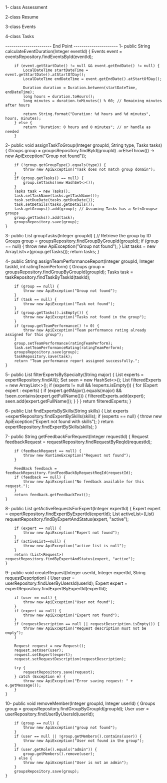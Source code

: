 1- class Assessment 

2-class Resume 

3-class Events 

4-class Tasks

----------------------- End Point ----------------------
1- 
  public String calculateEventDuration(Integer eventId) {
        Events event = eventsRepository.findEventsById(eventId);

        if (event.getStartDate() != null && event.getEndDate() != null) {
            LocalDateTime startDateTime = event.getStartDate().atStartOfDay();
            LocalDateTime endDateTime = event.getEndDate().atStartOfDay();

            Duration duration = Duration.between(startDateTime, endDateTime);
            long hours = duration.toHours();
            long minutes = duration.toMinutes() % 60; // Remaining minutes after hours

            return String.format("Duration: %d hours and %d minutes", hours, minutes);
        } else {
            return "Duration: 0 hours and 0 minutes"; // or handle as needed
        }

        
2-
    public void assignTaskToGroup(Integer groupId, String type, Tasks tasks) {
        Groups group = groupsRepository.findById(groupId)
                .orElseThrow(() -> new ApiException("Group not found"));

        if (!group.getGroupType().equals(type)) {
            throw new ApiException("Task does not match group domain");
        }
        if (group.getTasks() == null) {
            group.setTasks(new HashSet<>());
        }
        Tasks task = new Tasks();
        task.setTaskName(tasks.getTaskName());
        task.setDueDate(tasks.getDueDate());
        task.setDetails(tasks.getDetails());
        task.getGroups().add(group); // Assuming Tasks has a Set<Groups> groups
        group.getTasks().add(task);
        groupsRepository.save(group);
    }

3-
   public List<Tasks> groupTasks(Integer groupId) {
        // Retrieve the group by ID
        Groups group = groupsRepository.findGroupByGroupId(groupId);
        if (group == null) {
            throw new ApiException("Group not found");
        }
        List<Tasks> tasks = new ArrayList<>(group.getTasks());
        return tasks;
    }

4-
     public String assignTeamPerformanceReport(Integer groupId, Integer taskId, int ratingTeamPerform) {
        Groups group = groupsRepository.findGroupByGroupId(groupId);
        Tasks task = taskRepository.findTaskByTaskId(taskId);

        if (group == null) {
            throw new ApiException("Group not found");
        }
        if (task == null) {
            throw new ApiException("Task not found");
        }
        if (group.getTasks().isEmpty()) {
            throw new ApiException("Tasks not found in the group");
        }
        if (group.getTeamPerformance() != 0) {
            throw new ApiException("Team performance rating already assigned for this group");
        }
        group.setTeamPerformance(ratingTeamPerform);
        task.setTeamPerformanceRating(ratingTeamPerform);
        groupsRepository.save(group);
        taskRepository.save(task);
        return "Team performance report assigned successfully.";
    }
5-
 public List<Expert> filterExpertsBySpecialty(String major) {
        List<Expert> experts = expertRepository.findAll();
        Set<String> seen = new HashSet<>();
        List<Expert> filteredExperts = new ArrayList<>();
        if (experts != null && !experts.isEmpty()) {
            for (Expert expert : experts) {
                if (expert.getMajor().equals(major) && !seen.contains(expert.getFullName())) {
                    filteredExperts.add(expert);
                    seen.add(expert.getFullName());
                }
            }
        }
        return filteredExperts;
    }

    
6-
  public List<Expert> findExpertsBySkills(String skills) {
       List<Expert> experts =expertRepository.findExpertBySkills(skills);
       if (experts == null) {
           throw new ApiException("Expert not found with skills");
       }
        return expertRepository.findExpertBySkills(skills);
    }

    
    
7-
  public String getFeedbackForRequest(Integer requestId) {
        Request feedbackRequest = requestRepository.findRequestByReqId(requestId);

        if (feedbackRequest == null) {
            throw new RuntimeException("Request not found");
        }

        FeedBack feedback = feedbackRepository.findFeedBackByRequestReqId(requestId);
        if (feedback == null) {
            throw new ApiException("No feedback available for this request.");
        }
        return feedback.getFeedbackText();
    }

8-
public List<Request> getActiveRequestsForExpert(Integer expertId) {
        Expert expert = expertRepository.findExpertByExpertId(expertId);
        List<Request> activeList=(List<Request>) requestRepository.findByExpertAndStatus(expert, "active");

        if (expert == null) {
            throw new ApiException("Expert not found");
        }
        if (activeList==null) {
            throw new ApiException("active list is null");
        }
        return (List<Request>) requestRepository.findByExpertAndStatus(expert, "active");
    }

9-
   public void createRequest(Integer userId, Integer expertId, String requestDescription) {
        User user = userRepository.findUserByUsersId(userId);
        Expert expert = expertRepository.findExpertByExpertId(expertId);

        if (user == null) {
            throw new ApiException("User not found");
        }
        if (expert == null) {
            throw new ApiException("Expert not found");
        }
        if (requestDescription == null || requestDescription.isEmpty()) {
            throw new ApiException("Request description must not be empty");
        }

        Request request = new Request();
        request.setUser(user);
        request.setExpert(expert);
        request.setRequestDescription(requestDescription);

        try {
            requestRepository.save(request);
        } catch (Exception e) {
            throw new ApiException("Error saving request: " + e.getMessage());
        }
    }

10-
  public void removeMember(Integer groupId, Integer userId) {
        Groups group = groupsRepository.findGroupByGroupId(groupId);
        User user = userRepository.findUserByUsersId(userId);

        if (group == null) {
            throw new ApiException("group not found");
        }
        if (user == null || !group.getMembers().contains(user)) {
            throw new ApiException("User not found in the group");
        }
        if (user.getRole().equals("admin")) {
            group.getMembers().remove(user);
        } else {
            throw new ApiException("User is not an admin");
        }
        groupsRepository.save(group);
    }

    

